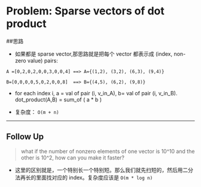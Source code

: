 # Problem: Sparse vectors of dot product



##思路
* 如果都是 sparse vector,那思路就是把每个 vector 都表示成 (index, non-zero value) pairs:
```
A =[0,2,0,2,0,0,3,0,0,4] ==> A={(1,2), (3,2), (6,3), (9,4)}
```
```
B=[0,0,0,0,5,0,2,0,0,8]  ==> B={(4,5), (6,2), (9,8)} 
```
* for each index i, a = val of pair (i, v_in_A), b= val of pair (i, v_in_B).  
dot_product(A,B) = sum_of ( a * b )

* 复杂度： `O(m + n)`
-----------
## Follow Up
> what if the number of nonzero elements of one vector is 10^10 and the other is 10^2, how can you make it faster?

* 这里的区别就是，一个特别长一个特别短。那么我们就先扫短的，然后用二分法再长的里面找对应的 index。复杂度应该是 `O(m * log n)`